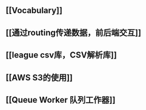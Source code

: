 ## [[Vocabulary]]

## [[通过routing传递数据，前后端交互]]


## [[league csv库，CSV解析库]]

## [[AWS S3的使用]]

## [[Queue Worker 队列工作器]]